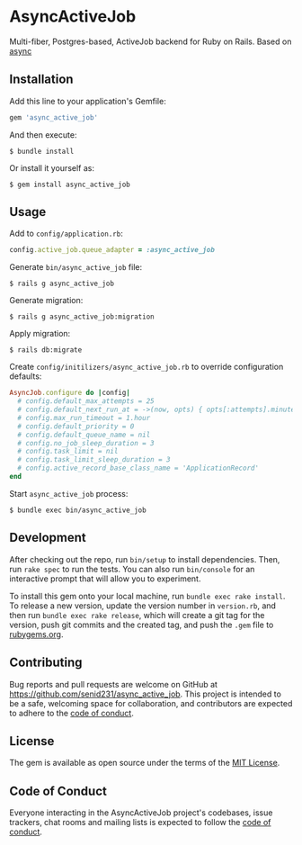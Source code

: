# AsyncActiveJob

Multi-fiber, Postgres-based, ActiveJob backend for Ruby on Rails.
Based on [async](https://github.com/socketry/async)

## Installation

Add this line to your application's Gemfile:

```ruby
gem 'async_active_job'
```

And then execute:

    $ bundle install

Or install it yourself as:

    $ gem install async_active_job

## Usage

Add to `config/application.rb`:
```ruby
config.active_job.queue_adapter = :async_active_job
```

Generate `bin/async_active_job` file:
```shell
$ rails g async_active_job
```

Generate migration:
```shell
$ rails g async_active_job:migration
```

Apply migration:
```shell
$ rails db:migrate
```

Create `config/initilizers/async_active_job.rb` to override configuration defaults:
```ruby
AsyncJob.configure do |config|
  # config.default_max_attempts = 25
  # config.default_next_run_at = ->(now, opts) { opts[:attempts].minutes.from_now(now) }
  # config.max_run_timeout = 1.hour
  # config.default_priority = 0
  # config.default_queue_name = nil
  # config.no_job_sleep_duration = 3
  # config.task_limit = nil
  # config.task_limit_sleep_duration = 3
  # config.active_record_base_class_name = 'ApplicationRecord'
end
```

Start `async_active_job` process:
```shell
$ bundle exec bin/async_active_job
```

## Development

After checking out the repo, run `bin/setup` to install dependencies. Then, run `rake spec` to run the tests. You can also run `bin/console` for an interactive prompt that will allow you to experiment.

To install this gem onto your local machine, run `bundle exec rake install`. To release a new version, update the version number in `version.rb`, and then run `bundle exec rake release`, which will create a git tag for the version, push git commits and the created tag, and push the `.gem` file to [rubygems.org](https://rubygems.org).

## Contributing

Bug reports and pull requests are welcome on GitHub at https://github.com/senid231/async_active_job. This project is intended to be a safe, welcoming space for collaboration, and contributors are expected to adhere to the [code of conduct](https://github.com/senid231/async_active_job/blob/master/CODE_OF_CONDUCT.md).

## License

The gem is available as open source under the terms of the [MIT License](https://opensource.org/licenses/MIT).

## Code of Conduct

Everyone interacting in the AsyncActiveJob project's codebases, issue trackers, chat rooms and mailing lists is expected to follow the [code of conduct](https://github.com/senid231/async_active_job/blob/master/CODE_OF_CONDUCT.md).
